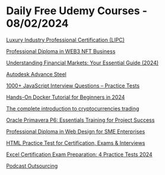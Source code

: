 # Daily Free Udemy Courses - 08/02/2024

[Luxury Industry Professional Certification (LIPC)](https://www.udemy.com/course/luxury-industry-professional-certification/?couponCode=423CB8A2DF2E8445BD00)
[Professional Diploma in WEB3 NFT Business](https://www.udemy.com/course/professional-diploma-in-web3-nft-business/?couponCode=EB0620D72B5CA75AE1D7)
[Understanding Financial Markets: Your Essential Guide (2024)](https://www.udemy.com/course/understanding-financial-markets-your-essential-guide-2024/?couponCode=BOT_5_FEB)
[Autodesk Advance Steel](https://www.udemy.com/course/autodesk-advance-steel-aulageo/?couponCode=MEGAPROM5X1F)
[1000+ JavaScript Interview Questions – Practice Tests](https://www.udemy.com/course/javascript-interview-questions-practice-tests/?couponCode=AFC6A892517057299455)
[Hands-On Docker Tutorial for Beginners in 2024](https://www.udemy.com/course/hands-on-docker-tutorial-for-beginners/?couponCode=C446CFEA6C664FB0A29C)
[The complete introduction to cryptocurrencies trading](https://www.udemy.com/course/the-complete-introduction-to-cryptocurrencies-trading/?couponCode=441A9DF0F0C0F97C504D)
[Oracle Primavera P6: Essentials Training for Project Success](https://www.udemy.com/course/project-schedule-management-oracle-primavera-p6-foundations-training/?couponCode=EBF6CBC861DEFE95AA2D)
[Professional Diploma in Web Design for SME Enterprises](https://www.udemy.com/course/website-design-course-for-small-business-owners/?couponCode=83A5D2A6EFB031312F3F)
[HTML Practice Test for Certification, Exams & Interviews](https://www.udemy.com/course/html-practice-test-for-certification-exams-interviews/?couponCode=1EED99EBD9A086C100B8)
[Excel Certification Exam Preparation: 4 Practice Tests 2024](https://www.udemy.com/course/excel-certification-exam-preparation-4-practice-tests-2024-v/?couponCode=384B79086F6D48681235)
[Podcast Outsourcing](https://www.udemy.com/course/outsource-podcasts-social-media-marketing/?couponCode=PODOUTEXPFEB122024)
